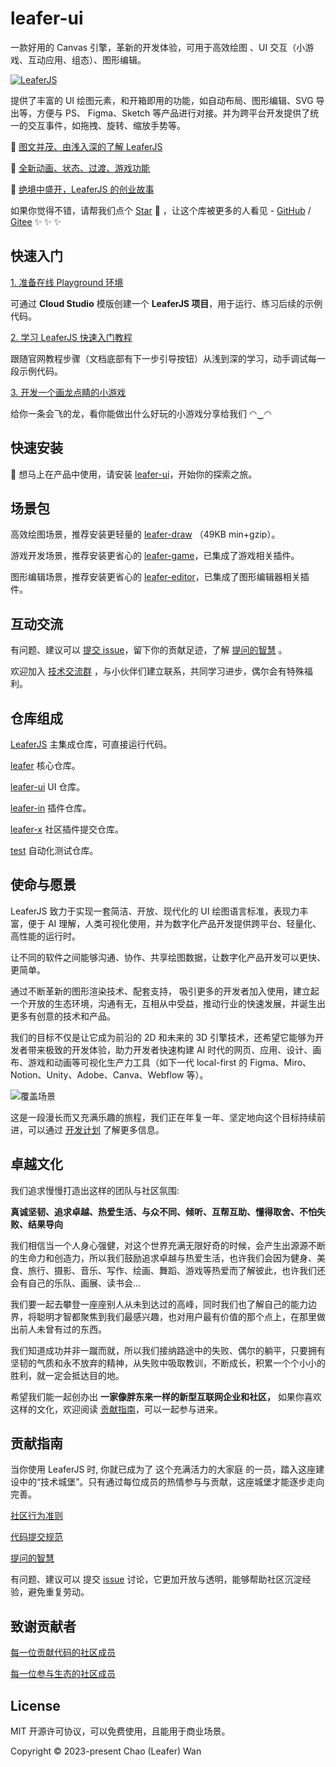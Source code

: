 # leafer-ui

一款好用的 Canvas 引擎，革新的开发体验，可用于高效绘图 、UI 交互（小游戏、互动应用、组态）、图形编辑。

[![LeaferJS](https://www.leaferjs.com/image/leaferjs.jpg?d=1126)](https://www.leaferjs.com)

提供了丰富的 UI 绘图元素，和开箱即用的功能，如自动布局、图形编辑、SVG 导出等，方便与 PS、 Figma、Sketch 等产品进行对接。并为跨平台开发提供了统一的交互事件，如拖拽、旋转、缩放手势等。

📗 [图文并茂、由浅入深的了解 LeaferJS](https://leaferjs.com/ui/blog/2024-07-09.html)

📙 [全新动画、状态、过渡、游戏功能](https://leaferjs.com/ui/blog/2024-09-20.html)

📘 [绝境中盛开，LeaferJS 的创业故事](https://leaferjs.com/ui/blog/2024-04-08.html)

如果你觉得不错，请帮我们点个 [Star](https://github.com/leaferjs/leafer-ui) 🌟 ，让这个库被更多的人看见 - [GitHub](https://github.com/leaferjs/leafer-ui) / [Gitee](https://gitee.com/leaferjs/ui) ✨ ✨ ✨

## 快速入门

[1. 准备在线 Playground 环境](https://leaferjs.com/ui/guide/runtime.html)

可通过 **Cloud Studio** 模版创建一个 **LeaferJS 项目**，用于运行、练习后续的示例代码。

[2. 学习 LeaferJS 快速入门教程](https://leaferjs.com/ui/guide/basic/app.html)

跟随官网教程步骤（文档底部有下一步引导按钮）从浅到深的学习，动手调试每一段示例代码。

[3. 开发一个画龙点睛的小游戏](https://leaferjs.com/ui/contest/guide.html)

给你一条会飞的龙，看你能做出什么好玩的小游戏分享给我们 ◠‿◠

## 快速安装

🚀 想马上在产品中使用，请安装 [leafer-ui](https://leaferjs.com/ui/guide/install/ui/start.html)，开始你的探索之旅。

## 场景包

高效绘图场景，推荐安装更轻量的 [leafer-draw](https://leaferjs.com/ui/guide/install/draw/start.html) （49KB min+gzip）。

游戏开发场景，推荐安装更省心的 [leafer-game](https://leaferjs.com/ui/guide/install/game/start.html)，已集成了游戏相关插件。

图形编辑场景，推荐安装更省心的 [leafer-editor](https://leaferjs.com/ui/guide/install/editor/start.html)，已集成了图形编辑器相关插件。

## 互动交流

有问题、建议可以 [提交 issue](https://github.com/leaferjs/leafer-ui/issues)，留下你的贡献足迹，了解 [提问的智慧](https://github.com/ryanhanwu/How-To-Ask-Questions-The-Smart-Way/blob/main/README-zh_CN.md#%E6%8F%90%E9%97%AE%E7%9A%84%E6%99%BA%E6%85%A7)
。

欢迎加入 [技术交流群](https://leaferjs.com/#contact) ，与小伙伴们建立联系，共同学习进步，偶尔会有特殊福利。

## 仓库组成

[LeaferJS](https://github.com/leaferjs/LeaferJS) 主集成仓库，可直接运行代码。

[leafer](https://github.com/leaferjs/leafer) 核心仓库。

[leafer-ui](https://github.com/leaferjs/leafer-ui) UI 仓库。

[leafer-in](https://github.com/leaferjs/leafer-in) 插件仓库。

[leafer-x](https://github.com/leaferjs/leafer-x) 社区插件提交仓库。

[test](https://github.com/leaferjs/test) 自动化测试仓库。

## 使命与愿景

LeaferJS 致力于实现一套简洁、开放、现代化的 UI 绘图语言标准，表现力丰富，便于 AI 理解，人类可视化使用，并为数字化产品开发提供跨平台、轻量化、高性能的运行时。

让不同的软件之间能够沟通、协作、共享绘图数据，让数字化产品开发可以更快、更简单。

通过不断革新的图形渲染技术、配套支持， 吸引更多的开发者加入使用，建立起一个开放的生态环境，沟通有无，互相从中受益，推动行业的快速发展，并诞生出更多有创意的技术和产品。

我们的目标不仅是让它成为前沿的 2D 和未来的 3D 引擎技术，还希望它能够为开发者带来极致的开发体验，助力开发者快速构建 AI 时代的网页、应用、设计、画布、游戏和动画等可视化生产力工具（如下一代 local-first 的 Figma、Miro、Notion、Unity、Adobe、Canva、Webflow 等）。

![覆盖场景](https://www.leaferjs.com/ui/image/blog/20241120/plan.jpg)

这是一段漫长而又充满乐趣的旅程，我们正在年复一年、坚定地向这个目标持续前进，可以通过 [开发计划](https://www.leaferjs.com/ui/plan/) 了解更多信息。

## 卓越文化

我们追求慢慢打造出这样的团队与社区氛围:

**真诚坚韧、追求卓越、热爱生活、与众不同、倾听、互帮互助、懂得取舍、不怕失败、结果导向**

我们相信当一个人身心强健，对这个世界充满无限好奇的时候，会产生出源源不断的生命力和创造力，所以我们鼓励追求卓越与热爱生活，也许我们会因为健身、美食、旅行、摄影、音乐、写作、绘画、舞蹈、游戏等热爱而了解彼此，也许我们还会有自己的乐队、画展、读书会...

我们要一起去攀登一座座别人从未到达过的高峰，同时我们也了解自己的能力边界，将聪明才智都聚焦到我们最感兴趣，也对用户最有价值的那个点上，在那里做出前人未曾有过的东西。

我们知道成功并非一蹴而就，所以我们接纳路途中的失败、偶尔的躺平，只要拥有坚韧的气质和永不放弃的精神，从失败中吸取教训，不断成长，积累一个个小小的胜利，就一定会抵达目的地。

希望我们能一起创办出 **一家像胖东来一样的新型互联网企业和社区，** 如果你喜欢这样的文化，欢迎阅读 [贡献指南](https://www.leaferjs.com/ui/contribute/guide.html)，可以一起参与进来。

## 贡献指南

当你使用 LeaferJS 时, 你就已成为了 这个充满活力的大家庭 的一员，踏入这座建设中的“技术城堡”。只有通过每位成员的热情参与与贡献，这座城堡才能逐步走向完善。

[社区行为准则](./contributor/CODE_OF_CONDUCT.md)

[代码提交规范](./contributor/COMMIT_CONVENTION.md)

[提问的智慧](https://github.com/ryanhanwu/How-To-Ask-Questions-The-Smart-Way/blob/main/README-zh_CN.md#%E6%8F%90%E9%97%AE%E7%9A%84%E6%99%BA%E6%85%A7)

有问题、建议可以 提交 [issue](/https://github.com/leaferjs/leafer-ui/issues) 讨论，它更加开放与透明，能够帮助社区沉淀经验，避免重复劳动。

## 致谢贡献者

[每一位贡献代码的社区成员](https://github.com/leaferjs/leafer-ui/graphs/contributors)

[每一位参与生态的社区成员](https://www.leaferjs.com/ui/contribute/)

## License

MIT 开源许可协议，可以免费使用，且能用于商业场景。

Copyright © 2023-present Chao (Leafer) Wan
